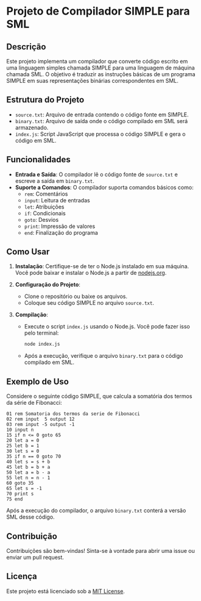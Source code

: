 

# Projeto de Compilador SIMPLE para SML

## Descrição

Este projeto implementa um compilador que converte código escrito em uma linguagem simples chamada SIMPLE para uma linguagem de máquina chamada SML. O objetivo é traduzir as instruções básicas de um programa SIMPLE em suas representações binárias correspondentes em SML.

## Estrutura do Projeto

- `source.txt`: Arquivo de entrada contendo o código fonte em SIMPLE.
- `binary.txt`: Arquivo de saída onde o código compilado em SML será armazenado.
- `index.js`: Script JavaScript que processa o código SIMPLE e gera o código em SML.

## Funcionalidades

- **Entrada e Saída**: O compilador lê o código fonte de `source.txt` e escreve a saída em `binary.txt`.
- **Suporte a Comandos**: O compilador suporta comandos básicos como:
  - `rem`: Comentários
  - `input`: Leitura de entradas
  - `let`: Atribuições
  - `if`: Condicionais
  - `goto`: Desvios
  - `print`: Impressão de valores
  - `end`: Finalização do programa

## Como Usar

1. **Instalação**: Certifique-se de ter o Node.js instalado em sua máquina. Você pode baixar e instalar o Node.js a partir de [nodejs.org](https://nodejs.org/).

2. **Configuração do Projeto**:
   - Clone o repositório ou baixe os arquivos.
   - Coloque seu código SIMPLE no arquivo `source.txt`.

3. **Compilação**:
   - Execute o script `index.js` usando o Node.js. Você pode fazer isso pelo terminal:
     ```bash
     node index.js
     ```
   - Após a execução, verifique o arquivo `binary.txt` para o código compilado em SML.

## Exemplo de Uso

Considere o seguinte código SIMPLE, que calcula a somatória dos termos da série de Fibonacci:

```plaintext
01 rem Somatoria dos termos da serie de Fibonacci
02 rem input  5 output 12
03 rem input -5 output -1
10 input n
15 if n <= 0 goto 65
20 let a = 0
25 let b = 1
30 let s = 0
35 if n == 0 goto 70
40 let s = s + b
45 let b = b + a
50 let a = b - a
55 let n = n - 1
60 goto 35
65 let s = -1
70 print s
75 end
```

Após a execução do compilador, o arquivo `binary.txt` conterá a versão SML desse código.

## Contribuição

Contribuições são bem-vindas! Sinta-se à vontade para abrir uma issue ou enviar um pull request.

## Licença

Este projeto está licenciado sob a [MIT License](LICENSE).


